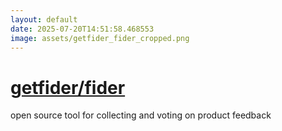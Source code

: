 ```yaml
---
layout: default
date: 2025-07-20T14:51:58.468553
image: assets/getfider_fider_cropped.png
---
```


# [getfider/fider](https://github.com/getfider/fider)

open source tool for collecting and voting on product feedback
